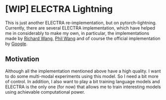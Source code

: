 # [WIP] ELECTRA Lightning
This is just another ELECTRA re-implementation, but on pytorch-lightning. 
Currently, there are several ELECTRA implementation, which have helped 
me in considerably to make my own, in particular, the implementations 
made by [Richard Wang](https://github.com/richarddwang/electra_pytorch), 
[Phil Wang](https://github.com/lucidrains/electra-pytorch) and of course
the official implementation by [Google](https://github.com/google-research/electra).

## Motivation
Although all the implementation mentioned above have a high quality. I want to do 
some multi-modal experiments using this model. So I need a bit more of control. 
In addition, I also want to play a bit training language models and ELECTRA is 
the only one (for now) that allows me to train interesting models using
achievable computational power.
